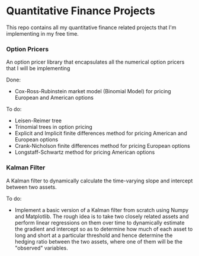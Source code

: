 # Quantitative Finance Projects
This repo contains all my quantitative finance related projects that I'm implementing in my free time.

### Option Pricers

An option pricer library that encapsulates all the numerical option pricers that I will be implementing

Done:
  - Cox-Ross-Rubinstein market model (Binomial Model) for pricing European and American options

To do:
  - Leisen-Reimer tree
  - Trinomial trees in option pricing
  - Explicit and Implicit finite differences method for pricing American and European options
  - Crank-Nicholson finite differences method for pricing European options
  - Longstaff-Schwartz method for pricing American options
  
### Kalman Filter

A Kalman filter to dynamically calculate the time-varying slope and intercept between two assets.

To do:
  - Implement a basic version of a Kalman filter from scratch using Numpy and Matplotlib. The rough idea is to take two closely related assets and perform linear regressions on them over time to dynamically estimate the gradient and intercept so as to determine how much of each asset to long and short at a particular threshold and hence determine the hedging ratio between the two assets, where one of them will be the "observed" variables.
